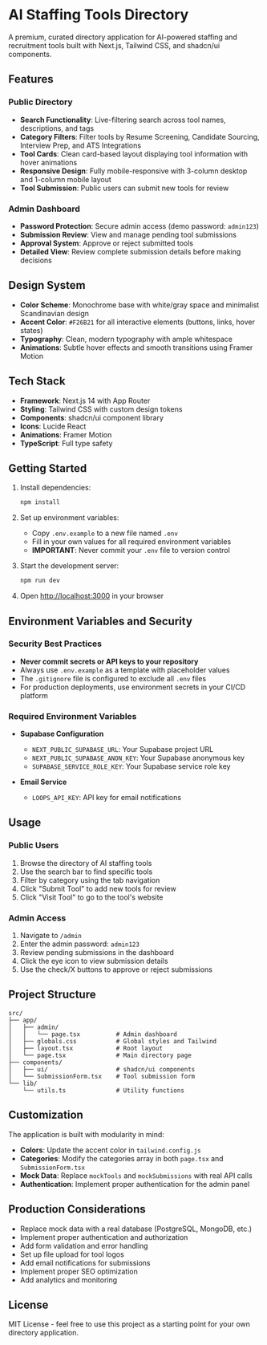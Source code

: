 # AI Staffing Tools Directory

A premium, curated directory application for AI-powered staffing and recruitment tools built with Next.js, Tailwind CSS, and shadcn/ui components.

## Features

### Public Directory
- **Search Functionality**: Live-filtering search across tool names, descriptions, and tags
- **Category Filters**: Filter tools by Resume Screening, Candidate Sourcing, Interview Prep, and ATS Integrations
- **Tool Cards**: Clean card-based layout displaying tool information with hover animations
- **Responsive Design**: Fully mobile-responsive with 3-column desktop and 1-column mobile layout
- **Tool Submission**: Public users can submit new tools for review

### Admin Dashboard
- **Password Protection**: Secure admin access (demo password: `admin123`)
- **Submission Review**: View and manage pending tool submissions
- **Approval System**: Approve or reject submitted tools
- **Detailed View**: Review complete submission details before making decisions

## Design System

- **Color Scheme**: Monochrome base with white/gray space and minimalist Scandinavian design
- **Accent Color**: `#F26B21` for all interactive elements (buttons, links, hover states)
- **Typography**: Clean, modern typography with ample whitespace
- **Animations**: Subtle hover effects and smooth transitions using Framer Motion

## Tech Stack

- **Framework**: Next.js 14 with App Router
- **Styling**: Tailwind CSS with custom design tokens
- **Components**: shadcn/ui component library
- **Icons**: Lucide React
- **Animations**: Framer Motion
- **TypeScript**: Full type safety

## Getting Started

1. Install dependencies:
   ```bash
   npm install
   ```

2. Set up environment variables:
   - Copy `.env.example` to a new file named `.env`
   - Fill in your own values for all required environment variables
   - **IMPORTANT**: Never commit your `.env` file to version control

3. Start the development server:
   ```bash
   npm run dev
   ```

4. Open [http://localhost:3000](http://localhost:3000) in your browser

## Environment Variables and Security

### Security Best Practices

- **Never commit secrets or API keys to your repository**
- Always use `.env.example` as a template with placeholder values
- The `.gitignore` file is configured to exclude all `.env` files
- For production deployments, use environment secrets in your CI/CD platform

### Required Environment Variables

- **Supabase Configuration**
  - `NEXT_PUBLIC_SUPABASE_URL`: Your Supabase project URL
  - `NEXT_PUBLIC_SUPABASE_ANON_KEY`: Your Supabase anonymous key
  - `SUPABASE_SERVICE_ROLE_KEY`: Your Supabase service role key

- **Email Service**
  - `LOOPS_API_KEY`: API key for email notifications



## Usage

### Public Users
1. Browse the directory of AI staffing tools
2. Use the search bar to find specific tools
3. Filter by category using the tab navigation
4. Click "Submit Tool" to add new tools for review
5. Click "Visit Tool" to go to the tool's website

### Admin Access
1. Navigate to `/admin`
2. Enter the admin password: `admin123`
3. Review pending submissions in the dashboard
4. Click the eye icon to view submission details
5. Use the check/X buttons to approve or reject submissions

## Project Structure

```
src/
├── app/
│   ├── admin/
│   │   └── page.tsx          # Admin dashboard
│   ├── globals.css           # Global styles and Tailwind
│   ├── layout.tsx            # Root layout
│   └── page.tsx              # Main directory page
├── components/
│   ├── ui/                   # shadcn/ui components
│   └── SubmissionForm.tsx    # Tool submission form
└── lib/
    └── utils.ts              # Utility functions
```

## Customization

The application is built with modularity in mind:

- **Colors**: Update the accent color in `tailwind.config.js`
- **Categories**: Modify the categories array in both `page.tsx` and `SubmissionForm.tsx`
- **Mock Data**: Replace `mockTools` and `mockSubmissions` with real API calls
- **Authentication**: Implement proper authentication for the admin panel

## Production Considerations

- Replace mock data with a real database (PostgreSQL, MongoDB, etc.)
- Implement proper authentication and authorization
- Add form validation and error handling
- Set up file upload for tool logos
- Add email notifications for submissions
- Implement proper SEO optimization
- Add analytics and monitoring

## License

MIT License - feel free to use this project as a starting point for your own directory application.